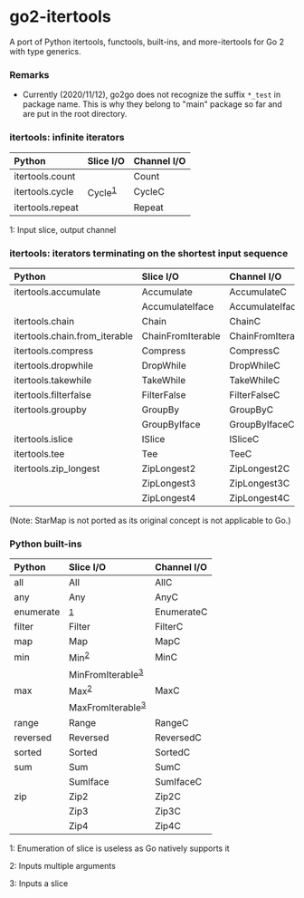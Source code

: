 # go2-itertools

A port of Python itertools, functools, built-ins, and more-itertools for Go 2 with type generics.


### Remarks

- Currently (2020/11/12), go2go does not recognize the suffix `*_test` in package name. This is why they belong to "main" package so far and are put in the root directory.


### itertools: infinite iterators

|Python|Slice I/O|Channel I/O|
|:--|:--|:--|
|itertools.count||Count|
|itertools.cycle|Cycle<sup>[1](#infinite1)</sup>|CycleC|
|itertools.repeat||Repeat|

<a name="infinite1">1</a>: Input slice, output channel


### itertools: iterators terminating on the shortest input sequence

|Python|Slice I/O|Channel I/O|
|:--|:--|:--|
|itertools.accumulate|Accumulate|AccumulateC|
||AccumulateIface|AccumulateIfaceC|
|itertools.chain|Chain|ChainC|
|itertools.chain.from_iterable|ChainFromIterable|ChainFromIterableC|
|itertools.compress|Compress|CompressC|
|itertools.dropwhile|DropWhile|DropWhileC|
|itertools.takewhile|TakeWhile|TakeWhileC|
|itertools.filterfalse|FilterFalse|FilterFalseC|
|itertools.groupby|GroupBy|GroupByC|
||GroupByIface|GroupByIfaceC|
|itertools.islice|ISlice|ISliceC|
|itertools.tee|Tee|TeeC|
|itertools.zip_longest|ZipLongest2|ZipLongest2C|
||ZipLongest3|ZipLongest3C|
||ZipLongest4|ZipLongest4C|

(Note: StarMap is not ported as its original concept is not applicable to Go.)


### Python built-ins

|Python|Slice I/O|Channel I/O|
|:--|:--|:--|
|all|All|AllC|
|any|Any|AnyC|
|enumerate|<sup>[1](#builtins1)</sup>|EnumerateC|
|filter|Filter|FilterC|
|map|Map|MapC|
|min|Min<sup>[2](#builtins2)</sup>|MinC|
||MinFromIterable<sup>[3](#builtins3)</sup>||
|max|Max<sup>[2](#builtins2)</sup>|MaxC|
||MaxFromIterable<sup>[3](#builtins3)</sup>||
|range|Range|RangeC|
|reversed|Reversed|ReversedC|
|sorted|Sorted|SortedC|
|sum|Sum|SumC|
||SumIface|SumIfaceC|
|zip|Zip2|Zip2C|
||Zip3|Zip3C|
||Zip4|Zip4C|

<a name="builtins1">1</a>: Enumeration of slice is useless as Go natively supports it

<a name="builtins2">2</a>: Inputs multiple arguments

<a name="builtins3">3</a>: Inputs a slice

